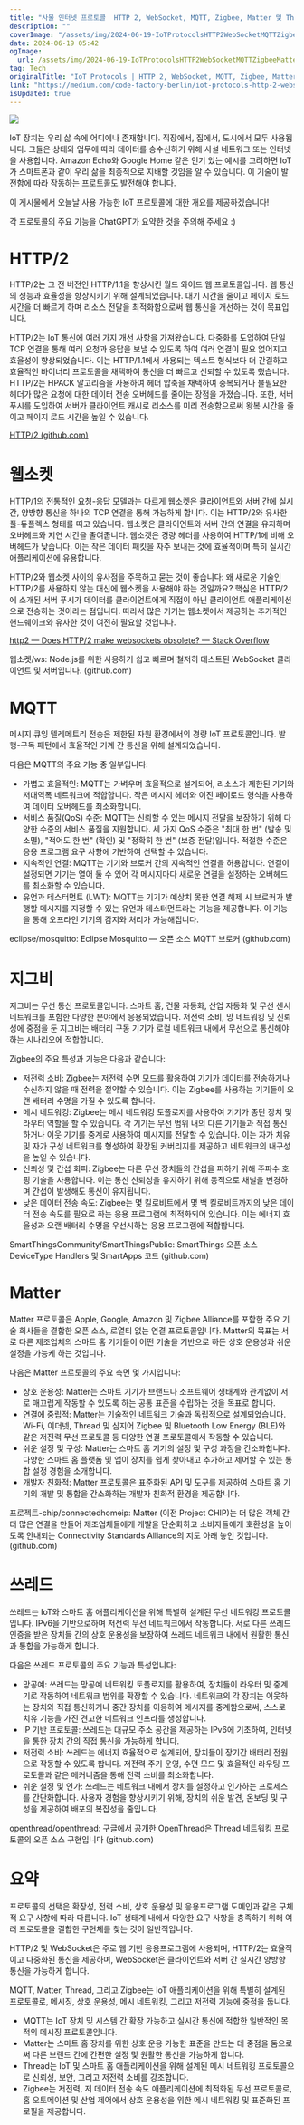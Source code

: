 ```yaml
---
title: "사물 인터넷 프로토콜  HTTP 2, WebSocket, MQTT, Zigbee, Matter 및 Thread"
description: ""
coverImage: "/assets/img/2024-06-19-IoTProtocolsHTTP2WebSocketMQTTZigbeeMatterandThread_0.png"
date: 2024-06-19 05:42
ogImage:
  url: /assets/img/2024-06-19-IoTProtocolsHTTP2WebSocketMQTTZigbeeMatterandThread_0.png
tag: Tech
originalTitle: "IoT Protocols | HTTP 2, WebSocket, MQTT, Zigbee, Matter, and Thread."
link: "https://medium.com/code-factory-berlin/iot-protocols-http-2-websocket-mqtt-zigbee-matter-and-thread-bf93eef3fb0c"
isUpdated: true
---
```


<img src="/assets/img/2024-06-19-IoTProtocolsHTTP2WebSocketMQTTZigbeeMatterandThread_0.png" />

IoT 장치는 우리 삶 속에 어디에나 존재합니다. 직장에서, 집에서, 도시에서 모두 사용됩니다. 그들은 상태와 업무에 따라 데이터를 송수신하기 위해 사설 네트워크 또는 인터넷을 사용합니다. Amazon Echo와 Google Home 같은 인기 있는 예시를 고려하면 IoT가 스마트폰과 같이 우리 삶을 최종적으로 지배할 것임을 알 수 있습니다. 이 기술이 발전함에 따라 작동하는 프로토콜도 발전해야 합니다.

이 게시물에서 오늘날 사용 가능한 IoT 프로토콜에 대한 개요를 제공하겠습니다!

각 프로토콜의 주요 기능을 ChatGPT가 요약한 것을 주의해 주세요 :)

<!-- cozy-coder - 수평 -->

<ins class="adsbygoogle"
     style="display:block"
     data-ad-client="ca-pub-4877378276818686"
     data-ad-slot="1107185301"
     data-ad-format="auto"
     data-full-width-responsive="true"></ins>

<script>
     (adsbygoogle = window.adsbygoogle || []).push({});
</script>

# HTTP/2

HTTP/2는 그 전 버전인 HTTP/1.1을 향상시킨 월드 와이드 웹 프로토콜입니다. 웹 통신의 성능과 효율성을 향상시키기 위해 설계되었습니다. 대기 시간을 줄이고 페이지 로드 시간을 더 빠르게 하며 리소스 전달을 최적화함으로써 웹 통신을 개선하는 것이 목표입니다.

HTTP/2는 IoT 통신에 여러 가지 개선 사항을 가져왔습니다. 다중화를 도입하여 단일 TCP 연결을 통해 여러 요청과 응답을 보낼 수 있도록 하여 여러 연결이 필요 없어지고 효율성이 향상되었습니다. 이는 HTTP/1.1에서 사용되는 텍스트 형식보다 더 간결하고 효율적인 바이너리 프로토콜을 채택하여 통신을 더 빠르고 신뢰할 수 있도록 했습니다. HTTP/2는 HPACK 알고리즘을 사용하여 헤더 압축을 채택하여 중복되거나 불필요한 헤더가 많은 요청에 대한 데이터 전송 오버헤드를 줄이는 장점을 가졌습니다. 또한, 서버 푸시를 도입하여 서버가 클라이언트 캐시로 리소스를 미리 전송함으로써 왕복 시간을 줄이고 페이지 로드 시간을 높일 수 있습니다.

[HTTP/2 (github.com)](https://github.com)

<!-- cozy-coder - 수평 -->

<ins class="adsbygoogle"
     style="display:block"
     data-ad-client="ca-pub-4877378276818686"
     data-ad-slot="1107185301"
     data-ad-format="auto"
     data-full-width-responsive="true"></ins>

<script>
     (adsbygoogle = window.adsbygoogle || []).push({});
</script>

# 웹소켓

HTTP/1의 전통적인 요청-응답 모델과는 다르게 웹소켓은 클라이언트와 서버 간에 실시간, 양방향 통신을 하나의 TCP 연결을 통해 가능하게 합니다. 이는 HTTP/2와 유사한 풀-듀플렉스 형태를 띠고 있습니다. 웹소켓은 클라이언트와 서버 간의 연결을 유지하며 오버헤드와 지연 시간을 줄여줍니다. 웹소켓은 경량 헤더를 사용하여 HTTP/1에 비해 오버헤드가 낮습니다. 이는 작은 데이터 패킷을 자주 보내는 것에 효율적이며 특히 실시간 애플리케이션에 유용합니다.

HTTP/2와 웹소켓 사이의 유사점을 주목하고 묻는 것이 좋습니다: 왜 새로운 기술인 HTTP/2를 사용하지 않는 대신에 웹소켓을 사용해야 하는 것일까요? 핵심은 HTTP/2에 소개된 서버 푸시가 데이터를 클라이언트에게 직접이 아닌 클라이언트 애플리케이션으로 전송하는 것이라는 점입니다. 따라서 많은 기기는 웹소켓에서 제공하는 추가적인 핸드쉐이크와 유사한 것이 여전히 필요할 것입니다.

[http2 — Does HTTP/2 make websockets obsolete? — Stack Overflow](#)

<!-- cozy-coder - 수평 -->

<ins class="adsbygoogle"
     style="display:block"
     data-ad-client="ca-pub-4877378276818686"
     data-ad-slot="1107185301"
     data-ad-format="auto"
     data-full-width-responsive="true"></ins>

<script>
     (adsbygoogle = window.adsbygoogle || []).push({});
</script>

웹소켓/ws: Node.js를 위한 사용하기 쉽고 빠르며 철저히 테스트된 WebSocket 클라이언트 및 서버입니다. (github.com)

# MQTT

메시지 큐잉 텔레메트리 전송은 제한된 자원 환경에서의 경량 IoT 프로토콜입니다. 발행-구독 패턴에서 효율적인 기계 간 통신을 위해 설계되었습니다.

다음은 MQTT의 주요 기능 중 일부입니다:

<!-- cozy-coder - 수평 -->

<ins class="adsbygoogle"
     style="display:block"
     data-ad-client="ca-pub-4877378276818686"
     data-ad-slot="1107185301"
     data-ad-format="auto"
     data-full-width-responsive="true"></ins>

<script>
     (adsbygoogle = window.adsbygoogle || []).push({});
</script>

- 가볍고 효율적인: MQTT는 가벼우며 효율적으로 설계되어, 리소스가 제한된 기기와 저대역폭 네트워크에 적합합니다. 작은 메시지 헤더와 이진 페이로드 형식을 사용하여 데이터 오버헤드를 최소화합니다.
- 서비스 품질(QoS) 수준: MQTT는 신뢰할 수 있는 메시지 전달을 보장하기 위해 다양한 수준의 서비스 품질을 지원합니다. 세 가지 QoS 수준은 "최대 한 번" (발송 및 소멸), "적어도 한 번" (확인) 및 "정확히 한 번" (보증 전달)입니다. 적절한 수준은 응용 프로그램 요구 사항에 기반하여 선택할 수 있습니다.
- 지속적인 연결: MQTT는 기기와 브로커 간의 지속적인 연결을 허용합니다. 연결이 설정되면 기기는 열어 둘 수 있어 각 메시지마다 새로운 연결을 설정하는 오버헤드를 최소화할 수 있습니다.
- 유언과 테스터먼트 (LWT): MQTT는 기기가 예상치 못한 연결 해제 시 브로커가 발행할 메시지를 지정할 수 있는 유언과 테스터먼트라는 기능을 제공합니다. 이 기능을 통해 오프라인 기기의 감지와 처리가 가능해집니다.

eclipse/mosquitto: Eclipse Mosquitto — 오픈 소스 MQTT 브로커 (github.com)

# 지그비

지그비는 무선 통신 프로토콜입니다. 스마트 홈, 건물 자동화, 산업 자동화 및 무선 센서 네트워크를 포함한 다양한 분야에서 응용되었습니다. 저전력 소비, 망 네트워킹 및 신뢰성에 중점을 둔 지그비는 배터리 구동 기기가 로컬 네트워크 내에서 무선으로 통신해야 하는 시나리오에 적합합니다.

<!-- cozy-coder - 수평 -->

<ins class="adsbygoogle"
     style="display:block"
     data-ad-client="ca-pub-4877378276818686"
     data-ad-slot="1107185301"
     data-ad-format="auto"
     data-full-width-responsive="true"></ins>

<script>
     (adsbygoogle = window.adsbygoogle || []).push({});
</script>

Zigbee의 주요 특성과 기능은 다음과 같습니다:

- 저전력 소비: Zigbee는 저전력 수면 모드를 활용하여 기기가 데이터를 전송하거나 수신하지 않을 때 전력을 절약할 수 있습니다. 이는 Zigbee를 사용하는 기기들이 오랜 배터리 수명을 가질 수 있도록 합니다.
- 메시 네트워킹: Zigbee는 메시 네트워킹 토폴로지를 사용하여 기기가 종단 장치 및 라우터 역할을 할 수 있습니다. 각 기기는 무선 범위 내의 다른 기기들과 직접 통신하거나 이웃 기기를 중계로 사용하여 메시지를 전달할 수 있습니다. 이는 자가 치유 및 자가 구성 네트워크를 형성하여 확장된 커버리지를 제공하고 네트워크의 내구성을 높일 수 있습니다.
- 신뢰성 및 간섭 회피: Zigbee는 다른 무선 장치들의 간섭을 피하기 위해 주파수 호핑 기술을 사용합니다. 이는 통신 신뢰성을 유지하기 위해 동적으로 채널을 변경하며 간섭이 발생해도 통신이 유지됩니다.
- 낮은 데이터 전송 속도: Zigbee는 몇 킬로비트에서 몇 백 킬로비트까지의 낮은 데이터 전송 속도를 필요로 하는 응용 프로그램에 최적화되어 있습니다. 이는 에너지 효율성과 오랜 배터리 수명을 우선시하는 응용 프로그램에 적합합니다.

SmartThingsCommunity/SmartThingsPublic: SmartThings 오픈 소스 DeviceType Handlers 및 SmartApps 코드 (github.com)

# Matter

<!-- cozy-coder - 수평 -->

<ins class="adsbygoogle"
     style="display:block"
     data-ad-client="ca-pub-4877378276818686"
     data-ad-slot="1107185301"
     data-ad-format="auto"
     data-full-width-responsive="true"></ins>

<script>
     (adsbygoogle = window.adsbygoogle || []).push({});
</script>

Matter 프로토콜은 Apple, Google, Amazon 및 Zigbee Alliance를 포함한 주요 기술 회사들을 결합한 오픈 소스, 로열티 없는 연결 프로토콜입니다. Matter의 목표는 서로 다른 제조업체의 스마트 홈 기기들이 어떤 기술을 기반으로 하든 상호 운용성과 쉬운 설정을 가능케 하는 것입니다.

다음은 Matter 프로토콜의 주요 측면 몇 가지입니다:

- 상호 운용성: Matter는 스마트 기기가 브랜드나 소프트웨어 생태계와 관계없이 서로 매끄럽게 작동할 수 있도록 하는 공통 표준을 수립하는 것을 목표로 합니다.
- 연결에 중립적: Matter는 기술적인 네트워크 기술과 독립적으로 설계되었습니다. Wi-Fi, 이더넷, Thread 및 심지어 Zigbee 및 Bluetooth Low Energy (BLE)와 같은 저전력 무선 프로토콜 등 다양한 연결 프로토콜에서 작동할 수 있습니다.
- 쉬운 설정 및 구성: Matter는 스마트 홈 기기의 설정 및 구성 과정을 간소화합니다. 다양한 스마트 홈 플랫폼 및 앱이 장치를 쉽게 찾아내고 추가하고 제어할 수 있는 통합 설정 경험을 소개합니다.
- 개발자 친화적: Matter 프로토콜은 표준화된 API 및 도구를 제공하여 스마트 홈 기기의 개발 및 통합을 간소화하는 개발자 친화적 환경을 제공합니다.

프로젝트-chip/connectedhomeip: Matter (이전 Project CHIP)는 더 많은 객체 간 더 많은 연결을 만들어 제조업체들에게 개발을 단순화하고 소비자들에게 호환성을 높이도록 안내되는 Connectivity Standards Alliance의 지도 아래 놓인 것입니다. (github.com)

<!-- cozy-coder - 수평 -->

<ins class="adsbygoogle"
     style="display:block"
     data-ad-client="ca-pub-4877378276818686"
     data-ad-slot="1107185301"
     data-ad-format="auto"
     data-full-width-responsive="true"></ins>

<script>
     (adsbygoogle = window.adsbygoogle || []).push({});
</script>

# 쓰레드

쓰레드는 IoT와 스마트 홈 애플리케이션을 위해 특별히 설계된 무선 네트워킹 프로토콜입니다. IPv6을 기반으로하며 저전력 무선 네트워크에서 작동합니다. 서로 다른 쓰레드 인증을 받은 장치들 간의 상호 운용성을 보장하여 쓰레드 네트워크 내에서 원활한 통신과 통합을 가능하게 합니다.

다음은 쓰레드 프로토콜의 주요 기능과 특성입니다:

- 망공예: 쓰레드는 망공예 네트워킹 토폴로지를 활용하여, 장치들이 라우터 및 중계기로 작동하여 네트워크 범위를 확장할 수 있습니다. 네트워크의 각 장치는 이웃하는 장치와 직접 통신하거나 중간 장치를 이용하여 메시지를 중계함으로써, 스스로 치유 기능을 가진 견고한 네트워크 인프라를 생성합니다.
- IP 기반 프로토콜: 쓰레드는 대규모 주소 공간을 제공하는 IPv6에 기초하여, 인터넷을 통한 장치 간의 직접 통신을 가능하게 합니다.
- 저전력 소비: 쓰레드는 에너지 효율적으로 설계되어, 장치들이 장기간 배터리 전원으로 작동할 수 있도록 합니다. 저전력 주기 운영, 수면 모드 및 효율적인 라우팅 프로토콜과 같은 메커니즘을 통해 전력 소비를 최소화합니다.
- 쉬운 설정 및 인가: 쓰레드는 네트워크 내에서 장치를 설정하고 인가하는 프로세스를 간단화합니다. 사용자 경험을 향상시키기 위해, 장치의 쉬운 발견, 온보딩 및 구성을 제공하여 배포의 복잡성을 줄입니다.

<!-- cozy-coder - 수평 -->

<ins class="adsbygoogle"
     style="display:block"
     data-ad-client="ca-pub-4877378276818686"
     data-ad-slot="1107185301"
     data-ad-format="auto"
     data-full-width-responsive="true"></ins>

<script>
     (adsbygoogle = window.adsbygoogle || []).push({});
</script>

openthread/openthread: 구글에서 공개한 OpenThread은 Thread 네트워킹 프로토콜의 오픈 소스 구현입니다 (github.com)

# 요약

프로토콜의 선택은 확장성, 전력 소비, 상호 운용성 및 응용프로그램 도메인과 같은 구체적 요구 사항에 따라 다릅니다. IoT 생태계 내에서 다양한 요구 사항을 충족하기 위해 여러 프로토콜을 결합한 구현체를 찾는 것이 일반적입니다.

HTTP/2 및 WebSocket은 주로 웹 기반 응용프로그램에 사용되며, HTTP/2는 효율적이고 다중화된 통신을 제공하며, WebSocket은 클라이언트와 서버 간 실시간 양방향 통신을 가능하게 합니다.

<!-- cozy-coder - 수평 -->

<ins class="adsbygoogle"
     style="display:block"
     data-ad-client="ca-pub-4877378276818686"
     data-ad-slot="1107185301"
     data-ad-format="auto"
     data-full-width-responsive="true"></ins>

<script>
     (adsbygoogle = window.adsbygoogle || []).push({});
</script>

MQTT, Matter, Thread, 그리고 Zigbee는 IoT 애플리케이션을 위해 특별히 설계된 프로토콜로, 메시징, 상호 운용성, 메시 네트워킹, 그리고 저전력 기능에 중점을 둡니다.

- MQTT는 IoT 장치 및 시스템 간 확장 가능하고 실시간 통신에 적합한 일반적인 목적의 메시징 프로토콜입니다.
- Matter는 스마트 홈 장치를 위한 상호 운용 가능한 표준을 만드는 데 중점을 둠으로써 다른 브랜드 간에 간편한 설정 및 원활한 통신을 가능하게 합니다.
- Thread는 IoT 및 스마트 홈 애플리케이션을 위해 설계된 메시 네트워킹 프로토콜으로 신뢰성, 보안, 그리고 저전력 소비를 강조합니다.
- Zigbee는 저전력, 저 데이터 전송 속도 애플리케이션에 최적화된 무선 프로토콜로, 홈 오토메이션 및 산업 제어에서 상호 운용성을 위한 메시 네트워킹 및 표준화된 프로필을 제공합니다.
